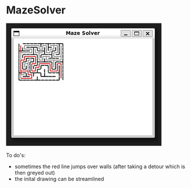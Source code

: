 # MazeSolver
![Example](example_mazesolver.jpg)

To do's:
- sometimes the red line jumps over walls (after taking a detour which is then greyed out)
- the inital drawing can be streamlined

